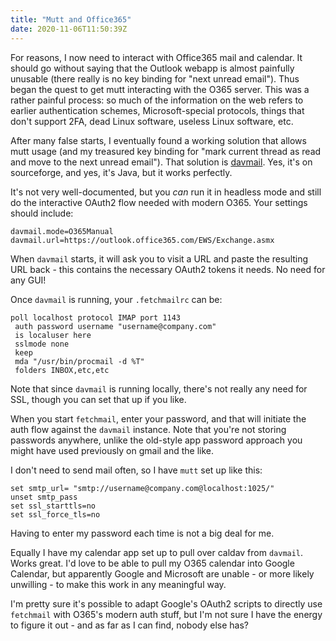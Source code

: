 ```yaml
---
title: "Mutt and Office365"
date: 2020-11-06T11:50:39Z
---
```


For reasons, I now need to interact with Office365 mail and calendar.  It should
go without saying that the Outlook webapp is almost painfully unusable (there
really is no key binding for "next unread email"). Thus began the quest to get
mutt interacting with the O365 server. This was a rather painful process: so
much of the information on the web refers to earlier authentication schemes,
Microsoft-special protocols, things that don't support 2FA, dead Linux software,
useless Linux software, etc.

After many false starts, I eventually found a working solution that allows mutt
usage (and my treasured key binding for "mark current thread as read and move to
the next unread email"). That solution is
[davmail](http://davmail.sourceforge.net/). Yes, it's on sourceforge, and yes,
it's Java, but it works perfectly.

It's not very well-documented, but you *can* run it in headless mode and still
do the interactive OAuth2 flow needed with modern O365. Your settings should
include:

```
davmail.mode=O365Manual
davmail.url=https://outlook.office365.com/EWS/Exchange.asmx
```

When `davmail` starts, it will ask you to visit a URL and paste the resulting URL
back - this contains the necessary OAuth2 tokens it needs. No need for any GUI!

Once `davmail` is running, your `.fetchmailrc` can be:

```
poll localhost protocol IMAP port 1143
 auth password username "username@company.com"
 is localuser here
 sslmode none
 keep
 mda "/usr/bin/procmail -d %T"
 folders INBOX,etc,etc
```

Note that since `davmail` is running locally, there's not really any need for SSL,
though you can set that up if you like.

When you start `fetchmail`, enter your password, and that will initiate the auth
flow against the `davmail` instance. Note that you're not storing passwords
anywhere, unlike the old-style app password approach you might have used
previously on gmail and the like.

I don't need to send mail often, so I have `mutt` set up like this:

```
set smtp_url= "smtp://username@company.com@localhost:1025/"
unset smtp_pass
set ssl_starttls=no
set ssl_force_tls=no
```

Having to enter my password each time is not a big deal for me.

Equally I have my calendar app set up to pull over caldav from `davmail`. Works
great. I'd love to be able to pull my O365 calendar into Google Calendar, but
apparently Google and Microsoft are unable - or more likely unwilling - to
make this work in any meaningful way.

I'm pretty sure it's possible to adapt Google's OAuth2 scripts to directly use
`fetchmail` with O365's modern auth stuff, but I'm not sure I have the energy to
figure it out - and as far as I can find, nobody else has?

